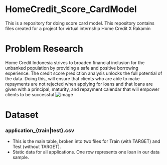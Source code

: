 # HomeCredit_Score_CardModel

This is a repository for doing score card model. This repository contains files created for a project for virtual internship Home Credit X Rakamin

# Problem Research
Home Credit Indonesia strives to broaden financial inclusion for the unbanked population by providing a safe and positive borrowing experience. The credit score prediction analysis unlocks the full potential of the data. Doing this, will ensure that clients who are able to make repayments are not rejected when applying for loans and that loans are given with a principal, maturity, and repayment calendar that will empower clients to be successful
![image](https://user-images.githubusercontent.com/99377476/229347012-52a304ad-02a2-45ad-af5a-9915637203fb.png)

# Dataset
### application_{train|test}.csv
-  This is the main table, broken into two files for Train (with TARGET) and Test
(without TARGET).
-  Static data for all applications. One row represents one loan in our data sample.
